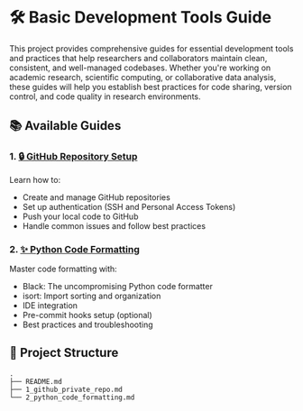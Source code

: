 # 🛠️ Basic Development Tools Guide

This project provides comprehensive guides for essential development tools and practices that help researchers and collaborators maintain clean, consistent, and well-managed codebases. Whether you're working on academic research, scientific computing, or collaborative data analysis, these guides will help you establish best practices for code sharing, version control, and code quality in research environments.

## 📚 Available Guides

### 1. [🔒 GitHub Repository Setup](docs/1_upload_to_github_repo.md)

Learn how to:

- Create and manage GitHub repositories
- Set up authentication (SSH and Personal Access Tokens)
- Push your local code to GitHub
- Handle common issues and follow best practices

### 2. [✨ Python Code Formatting](docs/2_python_code_formatting.md)

Master code formatting with:

- Black: The uncompromising Python code formatter
- isort: Import sorting and organization
- IDE integration
- Pre-commit hooks setup (optional)
- Best practices and troubleshooting

## 📁 Project Structure

```plaintext
.
├── README.md
├── 1_github_private_repo.md
└── 2_python_code_formatting.md
```
